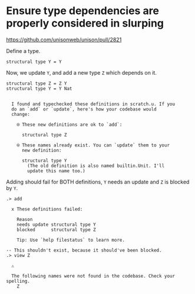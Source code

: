 # Ensure type dependencies are properly considered in slurping

https://github.com/unisonweb/unison/pull/2821

Define a type.

```unison
structural type Y = Y
```

Now, we update `Y`, and add a new type `Z` which depends on it.

```unison
structural type Z = Z Y
structural type Y = Y Nat
```

```ucm

  I found and typechecked these definitions in scratch.u. If you
  do an `add` or `update`, here's how your codebase would
  change:
  
    ⍟ These new definitions are ok to `add`:
    
      structural type Z
    
    ⍟ These names already exist. You can `update` them to your
      new definition:
    
      structural type Y
        (The old definition is also named builtin.Unit. I'll
        update this name too.)

```
Adding should fail for BOTH definitions, `Y` needs an update and `Z` is blocked by `Y`.
```ucm
.> add 

  x These definitions failed:
  
    Reason
    needs update structural type Y
    blocked      structural type Z
  
    Tip: Use `help filestatus` to learn more.

-- This shouldn't exist, because it should've been blocked.
.> view Z

  ⚠️
  
  The following names were not found in the codebase. Check your spelling.
    Z

```
